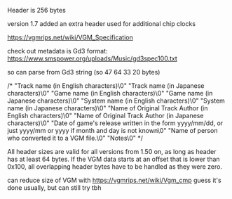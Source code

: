 
Header is 256 bytes

version 1.7 added an extra header 
used for additional chip clocks



https://vgmrips.net/wiki/VGM_Specification


check out metadata is Gd3 format:
https://www.smspower.org/uploads/Music/gd3spec100.txt  

so can parse from Gd3 string (so 47 64 33 20 bytes) 
 


/* "Track name (in English characters)\0"
"Track name (in Japanese characters)\0"
"Game name (in English characters)\0"
"Game name (in Japanese characters)\0"
"System name (in English characters)\0"
"System name (in Japanese characters)\0"
"Name of Original Track Author (in English characters)\0"
"Name of Original Track Author (in Japanese characters)\0"
"Date of game's release written in the form yyyy/mm/dd, or just yyyy/mm or yyyy if month and day is not known\0"
"Name of person who converted it to a VGM file.\0"
"Notes\0" */


All header sizes are valid for all versions from 1.50 on, as long as header has at least 64 bytes. If the VGM data starts at an offset that is lower than 0x100, all overlapping header bytes have to be handled as they were zero.



can reduce size of VGM with 
https://vgmrips.net/wiki/Vgm_cmp
guess it's done usually, but can still try tbh